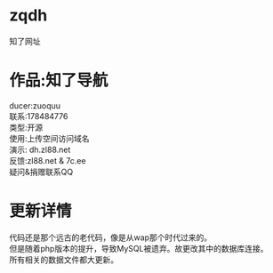 ﻿# zqdh
知了网址

# 作品:知了导航
ducer:zuoquu  
联系:178484776  
类型:开源  
使用:上传空间访问域名  
演示: dh.zl88.net  
反馈:zl88.net & 7c.ee  
疑问&捐赠联系QQ  
# 更新详情
代码还是那个远古的老代码，像是从wap那个时代过来的。  
但是随着php版本的提升，导致MySQL被遗弃。故更改其中的数据库连接。  
所有相关的数据文件都大更新。
